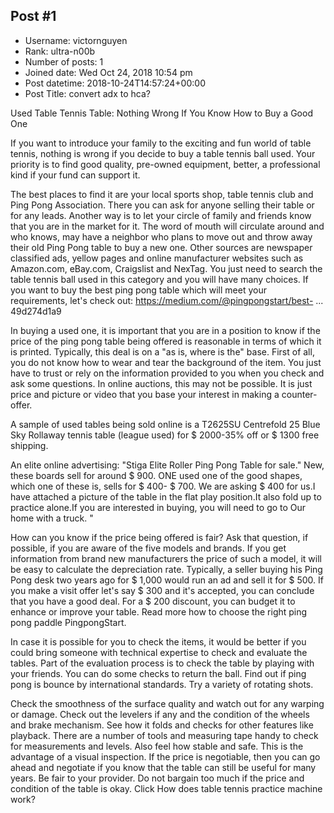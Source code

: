 ## Post #1
- Username: victornguyen
- Rank: ultra-n00b
- Number of posts: 1
- Joined date: Wed Oct 24, 2018 10:54 pm
- Post datetime: 2018-10-24T14:57:24+00:00
- Post Title: convert adx to hca?

Used Table Tennis Table: Nothing Wrong If You Know How to Buy a Good One

If you want to introduce your family to the exciting and fun world of table tennis, nothing is wrong if you decide to buy a table tennis ball used. Your priority is to find good quality, pre-owned equipment, better, a professional kind if your fund can support it.

The best places to find it are your local sports shop, table tennis club and Ping Pong Association. There you can ask for anyone selling their table or for any leads. Another way is to let your circle of family and friends know that you are in the market for it. The word of mouth will circulate around and who knows, may have a neighbor who plans to move out and throw away their old Ping Pong table to buy a new one. Other sources are newspaper classified ads, yellow pages and online manufacturer websites such as Amazon.com, eBay.com, Craigslist and NexTag. You just need to search the table tennis ball used in this category and you will have many choices. If you want to buy the best ping pong table which will meet your requirements, let's check out: https://medium.com/@pingpongstart/best- ... 49d274d1a9



In buying a used one, it is important that you are in a position to know if the price of the ping pong table being offered is reasonable in terms of which it is printed. Typically, this deal is on a "as is, where is the" base. First of all, you do not know how to wear and tear the background of the item. You just have to trust or rely on the information provided to you when you check and ask some questions. In online auctions, this may not be possible. It is just price and picture or video that you base your interest in making a counter-offer.

A sample of used tables being sold online is a T2625SU Centrefold 25 Blue Sky Rollaway tennis table (league used) for $ 2000-35% off or $ 1300 free shipping.

An elite online advertising: "Stiga Elite Roller Ping Pong Table for sale." New, these boards sell for around $ 900. ONE used one of the good shapes, which one of these is, sells for $ 400- $ 700. We are asking $ 400 for us.I have attached a picture of the table in the flat play position.It also fold up to practice alone.If you are interested in buying, you will need to go to Our home with a truck. "

How can you know if the price being offered is fair? Ask that question, if possible, if you are aware of the five models and brands. If you get information from brand new manufacturers the price of such a model, it will be easy to calculate the depreciation rate. Typically, a seller buying his Ping Pong desk two years ago for $ 1,000 would run an ad and sell it for $ 500. If you make a visit offer let's say $ 300 and it's accepted, you can conclude that you have a good deal. For a $ 200 discount, you can budget it to enhance or improve your table. Read more how to choose the right ping pong paddle PingpongStart.



In case it is possible for you to check the items, it would be better if you could bring someone with technical expertise to check and evaluate the tables. Part of the evaluation process is to check the table by playing with your friends. You can do some checks to return the ball. Find out if ping pong is bounce by international standards. Try a variety of rotating shots.

Check the smoothness of the surface quality and watch out for any warping or damage. Check out the levelers if any and the condition of the wheels and brake mechanism. See how it folds and checks for other features like playback. There are a number of tools and measuring tape handy to check for measurements and levels. Also feel how stable and safe. This is the advantage of a visual inspection. If the price is negotiable, then you can go ahead and negotiate if you know that the table can still be useful for many years. Be fair to your provider. Do not bargain too much if the price and condition of the table is okay. Click How does table tennis practice machine work?

